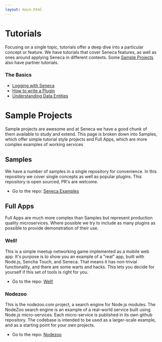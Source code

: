 ```yaml
---
layout: main.html
---
```


# Tutorials
Focusing on a single topic, tutorials offer a deep dive into a particular concept or feature. We have tutorials
that cover Seneca features, as well as ones around applying Seneca in different contexts. Some [Sample Projects](/tutorials/#samples)
also have partner tutorials.

### The Basics

- [Logging with Seneca](/tutorials/logging-with-seneca.html)
- [How to write a Plugin](/tutorials/how-to-write-a-plugin.html)
- [Understanding Data Entities](/tutorials/understanding-data-entities.html)


# Sample Projects
Sample projects are awesome and at Seneca we have a good chunk of them available to study and extend. This page
is broken down into Samples, which offer simple tutorial style projects and Full Apps, which are more complex
examples of working services

## Samples
We have a number of samples in a single repository for convenience. In this repository we cover single concepts
as well as popular plugins. This repository is open sourced, PR's are welcome.

- Go to the repo: [Seneca Examples](https://github.com/rjrodger/seneca-examples)

## Full Apps
Full Apps are much more complex than Samples but represent production quality microservices. Where possible we
try to include as many plugins as possible to provide demonstration of their use.

### Well!
This is a simple meetup networking game implemented as a mobile web app. It's purpose is to show you an example of a "real" app, built with Node.js, Sencha Touch, and Seneca. That means it has non-trivial functionality, and there are some warts and hacks. This lets you decide for yourself if this set of tools is right for you.

- Go to the repo: [Well!](https://github.com/nearform/well)

### Nodezoo
This is the nodezoo.com project, a search engine for Node.js modules. The NodeZoo search engine is an example of a real-world service built using Node.js micro-services. Each micro-service is published in its own github repository. The codebase is intended to be used as a larger-scale example, and as a starting point for your own projects.

- Go to the repo: [Nodezoo](https://github.com/rjrodger/nodezoo)
